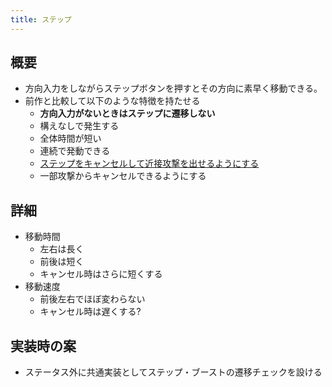 ```yaml
---
title: ステップ
---
```


## 概要
* 方向入力をしながらステップボタンを押すとその方向に素早く移動できる。
* 前作と比較して以下のような特徴を持たせる
    * __方向入力がないときはステップに遷移しない__
    * 構えなしで発生する
    * 全体時間が短い
    * 連続で発動できる
    * [ステップをキャンセルして近接攻撃を出せるようにする](./0204_cancelattack.md)
    * 一部攻撃からキャンセルできるようにする

## 詳細
* 移動時間
    * 左右は長く
    * 前後は短く
    * キャンセル時はさらに短くする
* 移動速度
    * 前後左右でほぼ変わらない
    * キャンセル時は遅くする?

## 実装時の案
* ステータス外に共通実装としてステップ・ブーストの遷移チェックを設ける